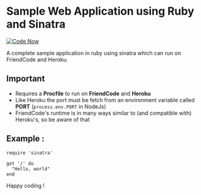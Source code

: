 Sample Web Application using Ruby and Sinatra
=============

[![Code Now](https://friendco.de/widgets/image/codenow?url=https%3A%2F%2Fgithub.com%2FFriendCode%2Fruby-sinatra-sample.git)](https://friendco.de/widgets/url/codenow?url=https%3A%2F%2Fgithub.com%2FFriendCode%2Fruby-sinatra-sample.git)


A complete sample application in ruby using sinatra which 
can run on FriendCode and Heroku.

## Important
 * Requires a **Procfile** to run on **FriendCode** and **Heroku**
 * Like Heroku the port must be fetch from an environment variable called **PORT** (`process.env.PORT` in NodeJs)
 * FriendCode's runtime is in many ways similar to (and compatible with) Heroku's, so be aware of that

## Example :

    require 'sinatra'

    get '/' do
      "Hello, world"
    end

Happy coding !